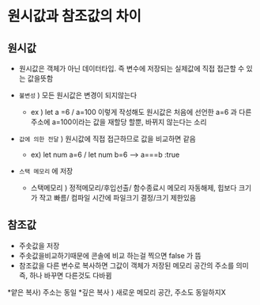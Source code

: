 # 원시값과 참조값의 차이

## 원시값

-   원시값은 객체가 아닌 데이터타입. 즉 변수에 저장되는 실제값에 직접 접근할 수 있는 값을뜻함
-   `불변성` ) 모든 원시값은 변경이 되지않는다

    -   ex ) let a =6 / a=100 이렇게 작성해도 원시값은 처음에 선언한 a=6 과 다른 주소에 a=100이라는 값을 재할당 할뿐, 바뀌지 않는다는 소리

-   `값에 의한 전달` ) 원시값에 직접 접근하므로 값을 비교하면 같음
    -   ex) let num a=6 / let num b=6 --> a===b :true
-   `스택 메모리` 에 저장
    -   스택메모리 ) 정적메모리/후입선출/ 함수종료시 메모리 자동해제, 힙보다 크기가 작고 빠름/ 컴파일 시간에 파일크기 결정/크기 제한있음

## 참조값

-   주솟값을 저장
-   주솟값을비교하기때문에 콘솔에 비교 하는걸 찍으면 false 가 뜸
-   참조값을 다른 변수로 복사하면 그값이 객체가 저장된 메모리 공간의 주소를 의미 즉, 하나 바꾸면 다른것도 다바뀜

*얕은 복사) 주소는 동일
*깊은 복사 ) 새로운 메모리 공간, 주소도 동일하지X
